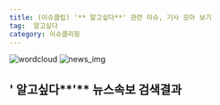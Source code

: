 ```yaml
---
title: (이슈클립) '** 알고싶다**' 관련 이슈, 기사 모아 보기
tag:  알고싶다
category: 이슈클리핑
---
```

![wordcloud](https://s3.ap-northeast-2.amazonaws.com/lyrics101-wordcloud/2018-09-30-1538237044.png)
![news_img](https://user-images.githubusercontent.com/42597476/44507050-1206f400-a6e4-11e8-8d98-7ffbfebb353f.png)
## **'** 알고싶다**'** 뉴스속보 검색결과

